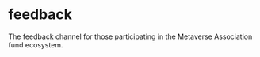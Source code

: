 # feedback
The feedback channel for those participating in the Metaverse Association fund ecosystem. 
